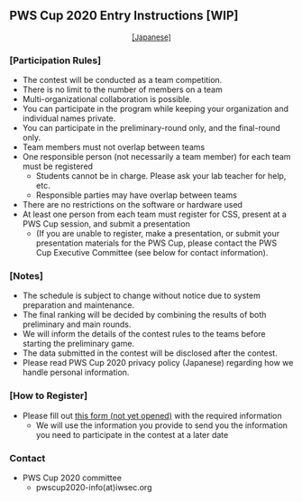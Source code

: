 ## PWS Cup 2020 Entry Instructions [WIP]

<div style="text-align: center;">
 <font size="2">
  <a href="./entry.html">[Japanese]</a>
 </font>
</div>

### [Participation Rules]

- The contest will be conducted as a team competition.
- There is no limit to the number of members on a team
- Multi-organizational collaboration is possible.
- You can participate in the program while keeping your organization and individual names private.
- You can participate in the preliminary-round only, and the final-round only.
- Team members must not overlap between teams
- One responsible person (not necessarily a team member) for each team must be registered
    - Students cannot be in charge. Please ask your lab teacher for help, etc.
    - Responsible parties may have overlap between teams
- There are no restrictions on the software or hardware used
- At least one person from each team must register for CSS, present at a PWS Cup session, and submit a presentation
    - (If you are unable to register, make a presentation, or submit your presentation materials for the PWS Cup, please contact the PWS Cup Executive Committee (see below for contact information).

### [Notes]
- The schedule is subject to change without notice due to system preparation and maintenance.
- The final ranking will be decided by combining the results of both preliminary and main rounds.
- We will inform the details of the contest rules to the teams before starting the preliminary game.
- The data submitted in the contest will be disclosed after the contest.
- Please read PWS Cup 2020 privacy policy (Japanese) regarding how we handle personal information.

### [How to Register]
- Please fill out [this form (not yet opened)](https://forms.gle/ocyma4UizWmyTjfY9) with the required information
    - We will use the information you provide to send you the information you need to participate in the contest at a later date

### Contact
- PWS Cup 2020 committee
    - pwscup2020-info(at)iwsec.org


